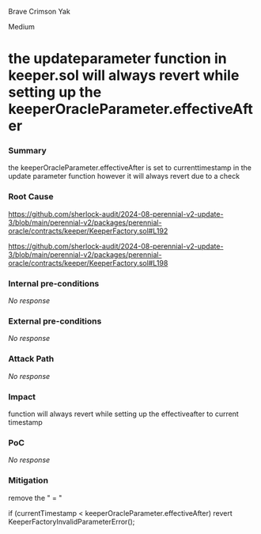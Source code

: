 Brave Crimson Yak

Medium

# the updateparameter function in keeper.sol will always revert while setting up the keeperOracleParameter.effectiveAfter

### Summary

the keeperOracleParameter.effectiveAfter is set to currenttimestamp in the update parameter function however it will always revert due to a check 

### Root Cause

https://github.com/sherlock-audit/2024-08-perennial-v2-update-3/blob/main/perennial-v2/packages/perennial-oracle/contracts/keeper/KeeperFactory.sol#L192

https://github.com/sherlock-audit/2024-08-perennial-v2-update-3/blob/main/perennial-v2/packages/perennial-oracle/contracts/keeper/KeeperFactory.sol#L198

### Internal pre-conditions

_No response_

### External pre-conditions

_No response_

### Attack Path

_No response_

### Impact

function will always revert while setting up the effectiveafter to current timestamp

### PoC

_No response_

### Mitigation

remove the " = "

if (currentTimestamp < keeperOracleParameter.effectiveAfter) revert KeeperFactoryInvalidParameterError();